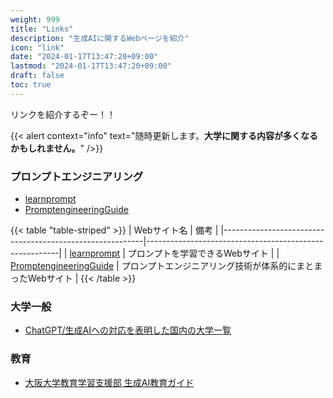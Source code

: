 ```yaml
---
weight: 999
title: "Links"
description: "生成AIに関するWebページを紹介"
icon: "link"
date: "2024-01-17T13:47:20+09:00"
lastmod: "2024-01-17T13:47:20+09:00"
draft: false
toc: true
---
```



リンクを紹介するぞー！！

{{< alert context="info" text="随時更新します。<strong>大学に関する内容が多くなるかもしれません。</strong>" />}}

### プロンプトエンジニアリング
-  [learnprompt](https://www.learnprompt.org/)
- [PromptengineeringGuide](https://www.promptingguide.ai/)

{{< table "table-striped" >}}
| Webサイト名                                              | 備考                                                   |
|----------------------------------------------------------|--------------------------------------------------------|
| [learnprompt](https://www.learnprompt.org/)              | プロンプトを学習できるWebサイト                         |
| [PromptengineeringGuide](https://www.promptingguide.ai/) | プロンプトエンジニアリング技術が体系的にまとまったWebサイト |
{{< /table >}}




### 大学一般
- [ChatGPT/生成AIへの対応を表明した国内の大学一覧](https://note.com/pogohopper8/n/n3126b312f209)


### 教育
- [大阪大学教育学習支援部 生成AI教育ガイド](https://www.tlsc.osaka-u.ac.jp/project/generative_ai/)


